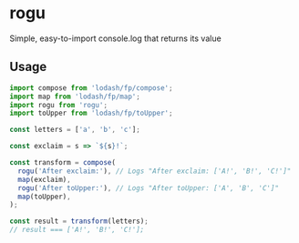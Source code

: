 # rogu
Simple, easy-to-import console.log that returns its value

## Usage

```javascript
import compose from 'lodash/fp/compose';
import map from 'lodash/fp/map';
import rogu from 'rogu';
import toUpper from 'lodash/fp/toUpper';

const letters = ['a', 'b', 'c'];

const exclaim = s => `${s}!`;

const transform = compose(
  rogu('After exclaim:'), // Logs "After exclaim: ['A!', 'B!', 'C!']"
  map(exclaim),
  rogu('After toUpper:'), // Logs "After toUpper: ['A', 'B', 'C']"
  map(toUpper),
);

const result = transform(letters);
// result === ['A!', 'B!', 'C!'];
```
